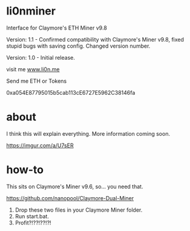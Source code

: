 # li0nminer
Interface for Claymore's ETH Miner v9.8

Version: 1.1 - Confirmed compatibility with Claymore's Miner v9.8, fixed stupid bugs with saving config. Changed version number.

Version: 1.0 - Initial release.

visit me www.li0n.me

Send me ETH or Tokens

0xa054E87795015b5cab113cE6727E5962C38146fa
# about
I think this will explain everything. More information coming soon.

https://imgur.com/a/U7sER
# how-to
This sits on Claymore's Miner v9.6, so... you need that. 

https://github.com/nanopool/Claymore-Dual-Miner

1. Drop these two files in your Claymore Miner folder. 
2. Run start.bat.
3. Profit?!??!??!?!
